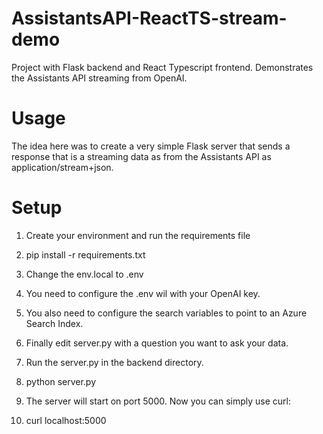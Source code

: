 # AssistantsAPI-ReactTS-stream-demo
Project with Flask backend and React Typescript frontend.  Demonstrates the Assistants API streaming from OpenAI.

# Usage
The idea here was to create a very simple Flask server that sends a response that is a streaming data as from the Assistants API as application/stream+json.

# Setup
1.  Create your environment and run the requirements file

2.  pip install -r requirements.txt

3.  Change the env.local to .env
4.  You need to configure the .env wil with your OpenAI key.  

5.  You also need to configure the search variables to point to an Azure Search Index.

6.  Finally edit server.py with a question you want to ask your data.

7.  Run the server.py in the backend directory.

8.  python server.py

9.  The server will start on port 5000.  Now you can simply use curl:

10.  curl localhost:5000


